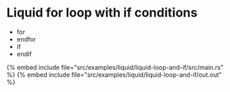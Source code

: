 # Liquid for loop with if conditions

* for
* endfor
* if
* endif

{% embed include file="src/examples/liquid/liquid-loop-and-if/src/main.rs" %}
{% embed include file="src/examples/liquid/liquid-loop-and-if/out.out" %}


